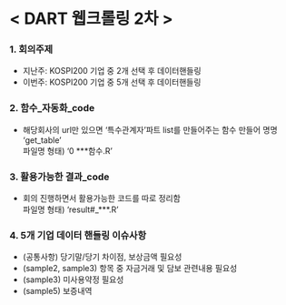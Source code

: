 # < DART 웹크롤링 2차 >

### 1. 회의주제
- 지난주: KOSPI200 기업 중 2개 선택 후 데이터핸들링   
- 이번주: KOSPI200 기업 중 5개 선택 후 데이터핸들링   

### 2. 함수_자동화_code
- 해당회사의 url만 있으면 ‘특수관계자’파트 list를 만들어주는 함수 만들어 명명 ‘get_table’   
    파일명 형태) ‘0 ***함수.R’   

### 3. 활용가능한 결과_code
- 회의 진행하면서 활용가능한 코드를 따로 정리함   
    파일명 형태) ‘result#_***.R’   

### 4. 5개 기업 데이터 핸들링 이슈사항
- (공통사항) 당기말/당기 차이점, 보상금액 필요성   
- (sample2, sample3) 항목 중 자금거래 및 담보 관련내용 필요성   
- (sample3) 미사용약정 필요성   
- (sample5) 보증내역   
